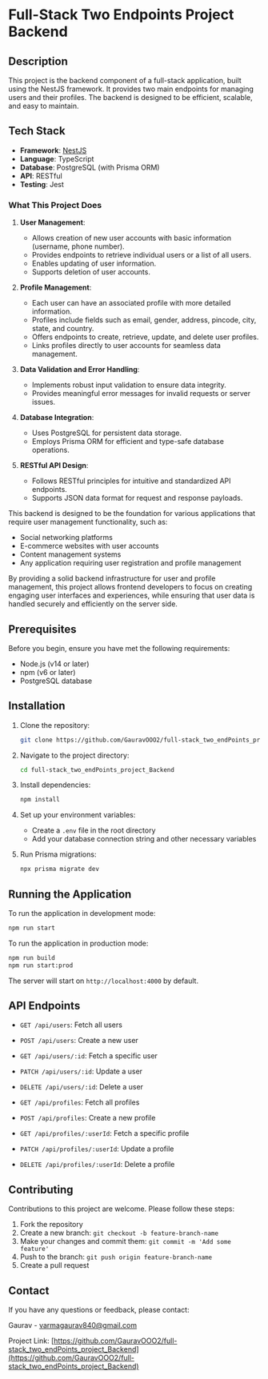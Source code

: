 # Full-Stack Two Endpoints Project Backend

## Description

This project is the backend component of a full-stack application, built using the NestJS framework. It provides two main endpoints for managing users and their profiles. The backend is designed to be efficient, scalable, and easy to maintain.

## Tech Stack

- **Framework**: [NestJS](https://nestjs.com/)
- **Language**: TypeScript
- **Database**: PostgreSQL (with Prisma ORM)
- **API**: RESTful
- **Testing**: Jest

### What This Project Does

1. **User Management**:
   - Allows creation of new user accounts with basic information (username, phone number).
   - Provides endpoints to retrieve individual users or a list of all users.
   - Enables updating of user information.
   - Supports deletion of user accounts.

2. **Profile Management**:
   - Each user can have an associated profile with more detailed information.
   - Profiles include fields such as email, gender, address, pincode, city, state, and country.
   - Offers endpoints to create, retrieve, update, and delete user profiles.
   - Links profiles directly to user accounts for seamless data management.

3. **Data Validation and Error Handling**:
   - Implements robust input validation to ensure data integrity.
   - Provides meaningful error messages for invalid requests or server issues.

4. **Database Integration**:
   - Uses PostgreSQL for persistent data storage.
   - Employs Prisma ORM for efficient and type-safe database operations.

5. **RESTful API Design**:
   - Follows RESTful principles for intuitive and standardized API endpoints.
   - Supports JSON data format for request and response payloads.

This backend is designed to be the foundation for various applications that require user management functionality, such as:
- Social networking platforms
- E-commerce websites with user accounts
- Content management systems
- Any application requiring user registration and profile management

By providing a solid backend infrastructure for user and profile management, this project allows frontend developers to focus on creating engaging user interfaces and experiences, while ensuring that user data is handled securely and efficiently on the server side.


## Prerequisites

Before you begin, ensure you have met the following requirements:

- Node.js (v14 or later)
- npm (v6 or later)
- PostgreSQL database

## Installation

1. Clone the repository:
   ```bash
   git clone https://github.com/GauravOOO2/full-stack_two_endPoints_project_Backend.git
   ```

2. Navigate to the project directory:
   ```bash
   cd full-stack_two_endPoints_project_Backend
   ```

3. Install dependencies:
   ```bash
   npm install
   ```

4. Set up your environment variables:
   - Create a `.env` file in the root directory
   - Add your database connection string and other necessary variables

5. Run Prisma migrations:
   ```bash
   npx prisma migrate dev
   ```

## Running the Application

To run the application in development mode:
```bash
npm run start
```

To run the application in production mode:
```bash
npm run build
npm run start:prod
``` 


The server will start on `http://localhost:4000` by default.

## API Endpoints

- `GET /api/users`: Fetch all users
- `POST /api/users`: Create a new user
- `GET /api/users/:id`: Fetch a specific user
- `PATCH /api/users/:id`: Update a user
- `DELETE /api/users/:id`: Delete a user

- `GET /api/profiles`: Fetch all profiles
- `POST /api/profiles`: Create a new profile
- `GET /api/profiles/:userId`: Fetch a specific profile
- `PATCH /api/profiles/:userId`: Update a profile
- `DELETE /api/profiles/:userId`: Delete a profile


## Contributing

Contributions to this project are welcome. Please follow these steps:

1. Fork the repository
2. Create a new branch: `git checkout -b feature-branch-name`
3. Make your changes and commit them: `git commit -m 'Add some feature'`
4. Push to the branch: `git push origin feature-branch-name`
5. Create a pull request


## Contact

If you have any questions or feedback, please contact:

Gaurav - varmagaurav840@gmail.com

Project Link: [https://github.com/GauravOOO2/full-stack_two_endPoints_project_Backend](https://github.com/GauravOOO2/full-stack_two_endPoints_project_Backend)